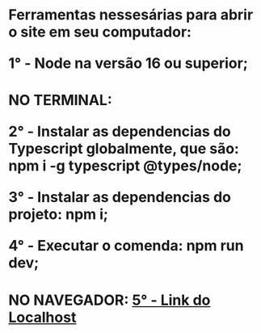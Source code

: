 <h1>Ferramentas nessesárias para abrir o site em seu computador:

<br>
<p>1° - Node na versão 16 ou superior;

<h1>NO TERMINAL:
<p>2° - Instalar as dependencias do Typescript globalmente, que são: npm i -g typescript @types/node;
<p>3° - Instalar as dependencias do projeto: npm i;
<p>4° - Executar o comenda: npm run dev;

<h1>NO NAVEGADOR:
<a href="http://localhost:8080/">5° - Link do Localhost